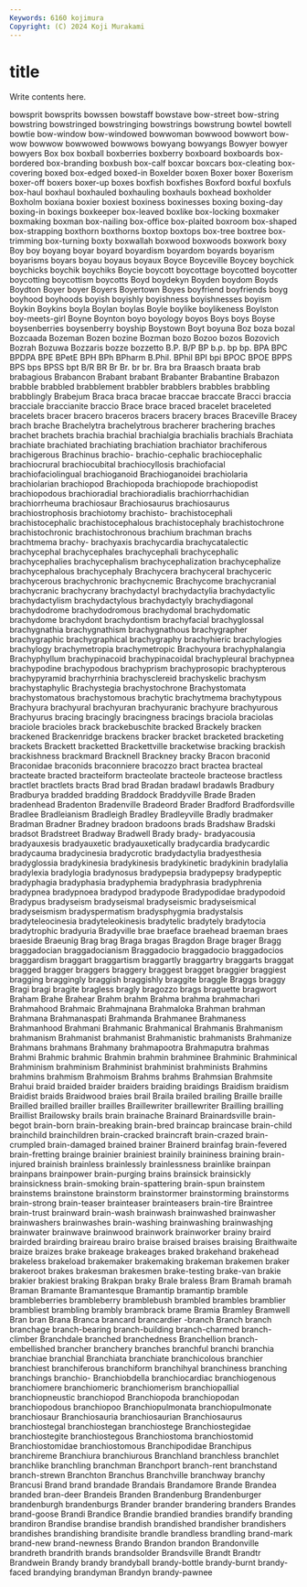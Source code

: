 ```yaml
---
Keywords: 6160 kojimura
Copyright: (C) 2024 Koji Murakami
---
```


# title

Write contents here.



 bowsprit bowsprits bowssen bowstaff bowstave
bow-street bow-string bowstring bowstringed bowstringing bowstrings bowstrung bowtel bowtell bowtie
bow-window bow-windowed bowwoman bowwood bowwort bow-wow bowwow bowwowed bowwows bowyang
bowyangs Bowyer bowyer bowyers Box box boxball boxberries boxberry boxboard
boxboards box-bordered box-branding boxbush box-calf boxcar boxcars box-cleating box-covering boxed
box-edged boxed-in Boxelder boxen Boxer boxer Boxerism boxer-off boxers boxer-up
boxes boxfish boxfishes Boxford boxful boxfuls box-haul boxhaul boxhauled boxhauling
boxhauls boxhead boxholder Boxholm boxiana boxier boxiest boxiness boxinesses boxing
boxing-day boxing-in boxings boxkeeper box-leaved boxlike box-locking boxmaker boxmaking boxman
box-nailing box-office box-plaited boxroom box-shaped box-strapping boxthorn boxthorns boxtop boxtops
box-tree boxtree box-trimming box-turning boxty boxwallah boxwood boxwoods boxwork boxy
Boy boy boyang boyar boyard boyardism boyardom boyards boyarism boyarisms
boyars boyau boyaus boyaux Boyce Boyceville Boycey boychick boychicks boychik
boychiks Boycie boycott boycottage boycotted boycotter boycotting boycottism boycotts Boyd
boydekyn Boyden boydom Boyds Boydton Boyer boyer Boyers Boyertown Boyes
boyfriend boyfriends boyg boyhood boyhoods boyish boyishly boyishness boyishnesses boyism
Boykin Boykins boyla Boylan boylas Boyle boylike boylikeness Boylston boy-meets-girl
Boyne Boynton boyo boyology boyos Boys boys Boyse boysenberries boysenberry
boyship Boystown Boyt boyuna Boz boza bozal Bozcaada Bozeman Bozen
bozine Bozman bozo Bozoo bozos Bozovich Bozrah Bozuwa Bozzaris bozze
bozzetto B.P. B/P BP b.p. bp bp. BPA BPC BPDPA
BPE BPetE BPH BPh BPharm B.Phil. BPhil BPI bpi BPOC
BPOE BPPS BPS bps BPSS bpt B/R BR Br Br.
br br. Bra bra Braasch braata brab brabagious Brabancon Brabant
brabant Brabanter Brabantine Brabazon brabble brabbled brabblement brabbler brabblers brabbles
brabbling brabblingly Brabejum Braca braca bracae braccae braccate Bracci braccia
bracciale braccianite braccio Brace brace braced bracelet braceleted bracelets bracer
bracero braceros bracers bracery braces Braceville Bracey brach brache Brachelytra
brachelytrous bracherer brachering braches brachet brachets brachia brachial brachialgia brachialis
brachials Brachiata brachiate brachiated brachiating brachiation brachiator brachiferous brachigerous Brachinus
brachio- brachio-cephalic brachiocephalic brachiocrural brachiocubital brachiocyllosis brachiofacial brachiofaciolingual brachioganoid Brachioganoidei
brachiolaria brachiolarian brachiopod Brachiopoda brachiopode brachiopodist brachiopodous brachioradial brachioradialis brachiorrhachidian
brachiorrheuma brachiosaur Brachiosaurus brachiosaurus brachiostrophosis brachiotomy brachisto- brachistocephali brachistocephalic brachistocephalous
brachistocephaly brachistochrone brachistochronic brachistochronous brachium brachman brachs brachtmema brachy- brachyaxis
brachycardia brachycatalectic brachycephal brachycephales brachycephali brachycephalic brachycephalies brachycephalism brachycephalization brachycephalize
brachycephalous brachycephaly Brachycera brachyceral brachyceric brachycerous brachychronic brachycnemic Brachycome brachycranial
brachycranic brachycrany brachydactyl brachydactylia brachydactylic brachydactylism brachydactylous brachydactyly brachydiagonal brachydodrome
brachydodromous brachydomal brachydomatic brachydome brachydont brachydontism brachyfacial brachyglossal brachygnathia brachygnathism
brachygnathous brachygrapher brachygraphic brachygraphical brachygraphy brachyhieric brachylogies brachylogy brachymetropia brachymetropic
Brachyoura brachyphalangia Brachyphyllum brachypinacoid brachypinacoidal brachypleural brachypnea brachypodine brachypodous brachyprism
brachyprosopic brachypterous brachypyramid brachyrrhinia brachysclereid brachyskelic brachysm brachystaphylic Brachystegia brachystochrone
Brachystomata brachystomatous brachystomous brachytic brachytmema brachytypous Brachyura brachyural brachyuran brachyuranic
brachyure brachyurous Brachyurus bracing bracingly bracingness bracings braciola braciolas braciole
bracioles brack brackebuschite bracked Brackely bracken brackened Brackenridge brackens bracker
bracket bracketed bracketing brackets Brackett bracketted Brackettville bracketwise bracking brackish
brackishness brackmard Bracknell Brackney bracky Bracon braconid Braconidae braconids braconniere
bracozzo bract bractea bracteal bracteate bracted bracteiform bracteolate bracteole bracteose
bractless bractlet bractlets bracts Brad brad Bradan bradawl bradawls Bradbury
Bradburya bradded bradding Braddock Braddyville Brade Braden bradenhead Bradenton Bradenville
Bradeord Brader Bradford Bradfordsville Bradlee Bradleianism Bradleigh Bradley Bradleyville Bradly
bradmaker Bradman Bradner Bradney bradoon bradoons brads Bradshaw Bradski bradsot
Bradstreet Bradway Bradwell Brady brady- bradyacousia bradyauxesis bradyauxetic bradyauxetically bradycardia
bradycardic bradycauma bradycinesia bradycrotic bradydactylia bradyesthesia bradyglossia bradykinesia bradykinesis bradykinetic
bradykinin bradylalia bradylexia bradylogia bradynosus bradypepsia bradypepsy bradypeptic bradyphagia bradyphasia
bradyphemia bradyphrasia bradyphrenia bradypnea bradypnoea bradypod bradypode Bradypodidae bradypodoid Bradypus
bradyseism bradyseismal bradyseismic bradyseismical bradyseismism bradyspermatism bradysphygmia bradystalsis bradyteleocinesia bradyteleokinesis
bradytelic bradytely bradytocia bradytrophic bradyuria Bradyville brae braeface braehead braeman
braes braeside Braeunig Brag brag Braga bragas Bragdon Brage brager
Bragg braggadocian braggadocianism Braggadocio braggadocio braggadocios braggardism braggart braggartism braggartly
braggartry braggarts braggat bragged bragger braggers braggery braggest bragget braggier
braggiest bragging braggingly braggish braggishly braggite braggle Braggs braggy Bragi
bragi bragite bragless bragly bragozzo brags braguette bragwort Braham Brahe
Brahear Brahm brahm Brahma brahma brahmachari Brahmahood Brahmaic Brahmajnana Brahmaloka
Brahman brahman Brahmana Brahmanaspati Brahmanda Brahmanee Brahmaness Brahmanhood Brahmani Brahmanic
Brahmanical Brahmanis Brahmanism brahmanism Brahmanist brahmanist Brahmanistic brahmanists Brahmanize Brahmans
brahmans Brahmany brahmapootra Brahmaputra brahmas Brahmi Brahmic brahmic Brahmin brahmin
brahminee Brahminic Brahminical Brahminism brahminism Brahminist brahminist brahminists Brahmins brahmins
brahmism Brahmoism Brahms brahms Brahmsian Brahmsite Brahui braid braided braider
braiders braiding braidings Braidism braidism Braidist braids Braidwood braies brail
Braila brailed brailing Braille braille Brailled brailled brailler brailles Braillewriter
braillewriter Brailling brailling Braillist Brailowsky brails brain brainache Brainard Brainardsville
brain-begot brain-born brain-breaking brain-bred braincap braincase brain-child brainchild brainchildren brain-cracked
braincraft brain-crazed brain-crumpled brain-damaged brained brainer Brainerd brainfag brain-fevered brain-fretting
brainge brainier brainiest brainily braininess braining brain-injured brainish brainless brainlessly
brainlessness brainlike brainpan brainpans brainpower brain-purging brains brainsick brainsickly brainsickness
brain-smoking brain-spattering brain-spun brainstem brainstems brainstone brainstorm brainstormer brainstorming brainstorms
brain-strong brain-teaser brainteaser brainteasers brain-tire Braintree brain-trust brainward brain-wash brainwash
brainwashed brainwasher brainwashers brainwashes brain-washing brainwashing brainwashjng brainwater brainwave brainwood
brainwork brainworker brainy braird brairded brairding braireau brairo braise braised
braises braising Braithwaite braize braizes brake brakeage brakeages braked brakehand
brakehead brakeless brakeload brakemaker brakemaking brakeman brakemen braker brakeroot brakes
brakesman brakesmen brake-testing brake-van brakie brakier brakiest braking Brakpan braky
Brale braless Bram Bramah bramah Braman Bramante Bramantesque Bramantip bramantip
bramble brambleberries brambleberry bramblebush brambled brambles bramblier brambliest brambling brambly
brambrack brame Bramia Bramley Bramwell Bran bran Brana Branca brancard
brancardier -branch Branch branch branchage branch-bearing branch-building branch-charmed branch-climber Branchdale
branched branchedness Branchellion branch-embellished brancher branchery branches branchful branchi branchia
branchiae branchial Branchiata branchiate branchicolous branchier branchiest branchiferous branchiform branchihyal
branchiness branching branchings branchio- Branchiobdella branchiocardiac branchiogenous branchiomere branchiomeric branchiomerism
branchiopallial branchiopneustic branchiopod Branchiopoda branchiopodan branchiopodous branchiopoo Branchiopulmonata branchiopulmonate branchiosaur
Branchiosauria branchiosaurian Branchiosaurus branchiostegal branchiostegan branchiostege Branchiostegidae branchiostegite branchiostegous Branchiostoma
branchiostomid Branchiostomidae branchiostomous Branchipodidae Branchipus branchireme Branchiura branchiurous Branchland branchless
branchlet branchlike branchling branchman Branchport branch-rent branchstand branch-strewn Branchton Branchus
Branchville branchway branchy Brancusi Brand brand brandade Brandais Brandamore Brande
Brandea branded bran-deer Brandeis Branden Brandenburg Brandenburger brandenburgh brandenburgs Brander
brander brandering branders Brandes brand-goose Brandi Brandice Brandie brandied brandies
brandify branding brandiron Brandise brandise brandish brandished brandisher brandishers brandishes
brandishing brandisite brandle brandless brandling brand-mark brand-new brand-newness Brando Brandon
brandon Brandonville brandreth brandrith brands brandsolder Brandsville Brandt Brandtr Brandwein
Brandy brandy brandyball brandy-bottle brandy-burnt brandy-faced brandying brandyman Brandyn brandy-pawnee
